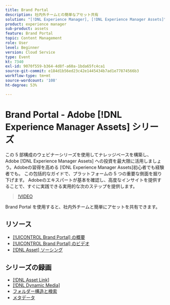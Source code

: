 ```yaml
---
title: Brand Portal
description: 社内外チームとの簡単なアセット共有
solution: "[!DNL Experience Manager], [!DNL Experience Manager Assets]"
product: experience manager
sub-product: assets
feature: Brand Portal
topic: Content Management
role: User
level: Beginner
version: Cloud Service
type: Event
kt: 7340
exl-id: 9070f559-b364-4d8f-a60a-1bda65fc4ca1
source-git-commit: e184d1b56ed23c42e1445434b7ad1e77874566b3
workflow-type: tm+mt
source-wordcount: '108'
ht-degree: 53%

---
```


# Brand Portal - Adobe [!DNL Experience Manager Assets] シリーズ

この 5 部構成のウェビナーシリーズを使用してナレッジベースを構築し、Adobe [!DNL Experience Manager Assets] への投資を最大限に活用しましょう。Adobeの習得を高める [!DNL Experience Manager Assets]初心者でも経験者でも。 この包括的なガイドで、プラットフォームの 5 つの重要な側面を掘り下げます。 Adobeのエキスパートが基本を確認し、高度なインサイトを提供することで、すぐに実践できる実用的な次のステップを提供します。

>[!VIDEO](https://video.tv.adobe.com/v/332133/?quality=12&learn=on&hidetitle=true)

Brand Portal を使用すると、社内外チームと簡単にアセットを共有できます。

## リソース

* [[!UICONTROL Brand Portal] の概要](https://experienceleague.adobe.com/en/docs/experience-manager-brand-portal/using/introduction/brand-portal)
* [[!UICONTROL Brand Portal] のビデオ](https://experienceleague.adobe.com/en/docs/experience-manager-learn/assets/sharing/brand-portal/brand-portal)
* [[!DNL Asset] ソーシング](https://experienceleague.adobe.com/en/docs/experience-manager-brand-portal/using/asset-sourcing-in-brand-portal/brand-portal-asset-sourcing)

## シリーズの録画

* [[!DNL Asset Link]](asset-link.md)
* [[!DNL Dynamic Media]](dynamic-media.md)
* [フォルダー構造と検索](folder-structure-search.md)
* [メタデータ](metadata.md)
